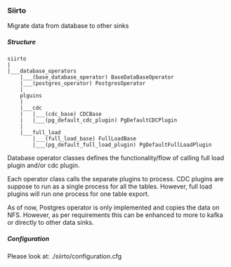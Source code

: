 ### Siirto

Migrate data from database to other sinks

##### Structure

```
siirto
|
|___database_operators
    |___(base_database_operator) BaseDataBaseOperator
    |___(postgres_operator) PostgresOperator
    |
    plguins
    |
    |___cdc
    |   |___(cdc_base) CDCBase
    |   |___(pg_default_cdc_plugin) PgDefaultCDCPlugin
    |   
    |___full_load
        |___(full_load_base) FullLoadBase
        |___(pg_default_full_load_plugin) PgDefaultFullLoadPlugin
```

Database operator classes defines the functionality/flow of calling full load plugin and/or cdc plugin.

Each operator class calls the separate plugins to process. CDC plugins are suppose to run as a single process for all the tables. However, full load plugins will run one process for one table export.

As of now, Postgres operator is only implemented and copies the data on NFS. However, as per requirements this can be enhanced to more to kafka or directly to other data sinks.

##### Configuration

Please look at: ./siirto/configuration.cfg  
    